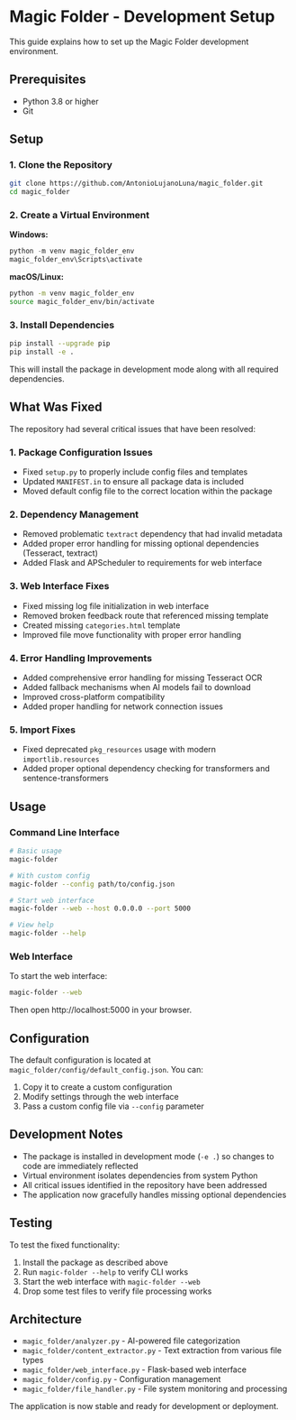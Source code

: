 # Magic Folder - Development Setup

This guide explains how to set up the Magic Folder development environment.

## Prerequisites

- Python 3.8 or higher
- Git

## Setup

### 1. Clone the Repository

```bash
git clone https://github.com/AntonioLujanoLuna/magic_folder.git
cd magic_folder
```

### 2. Create a Virtual Environment

**Windows:**
```powershell
python -m venv magic_folder_env
magic_folder_env\Scripts\activate
```

**macOS/Linux:**
```bash
python -m venv magic_folder_env
source magic_folder_env/bin/activate
```

### 3. Install Dependencies

```bash
pip install --upgrade pip
pip install -e .
```

This will install the package in development mode along with all required dependencies.

## What Was Fixed

The repository had several critical issues that have been resolved:

### 1. **Package Configuration Issues**
- Fixed `setup.py` to properly include config files and templates
- Updated `MANIFEST.in` to ensure all package data is included
- Moved default config file to the correct location within the package

### 2. **Dependency Management**
- Removed problematic `textract` dependency that had invalid metadata
- Added proper error handling for missing optional dependencies (Tesseract, textract)
- Added Flask and APScheduler to requirements for web interface

### 3. **Web Interface Fixes**
- Fixed missing log file initialization in web interface
- Removed broken feedback route that referenced missing template
- Created missing `categories.html` template
- Improved file move functionality with proper error handling

### 4. **Error Handling Improvements**
- Added comprehensive error handling for missing Tesseract OCR
- Added fallback mechanisms when AI models fail to download
- Improved cross-platform compatibility
- Added proper handling for network connection issues

### 5. **Import Fixes**
- Fixed deprecated `pkg_resources` usage with modern `importlib.resources`
- Added proper optional dependency checking for transformers and sentence-transformers

## Usage

### Command Line Interface

```bash
# Basic usage
magic-folder

# With custom config
magic-folder --config path/to/config.json

# Start web interface
magic-folder --web --host 0.0.0.0 --port 5000

# View help
magic-folder --help
```

### Web Interface

To start the web interface:

```bash
magic-folder --web
```

Then open http://localhost:5000 in your browser.

## Configuration

The default configuration is located at `magic_folder/config/default_config.json`. You can:

1. Copy it to create a custom configuration
2. Modify settings through the web interface
3. Pass a custom config file via `--config` parameter

## Development Notes

- The package is installed in development mode (`-e .`) so changes to code are immediately reflected
- Virtual environment isolates dependencies from system Python
- All critical issues identified in the repository have been addressed
- The application now gracefully handles missing optional dependencies

## Testing

To test the fixed functionality:

1. Install the package as described above
2. Run `magic-folder --help` to verify CLI works
3. Start the web interface with `magic-folder --web`
4. Drop some test files to verify file processing works

## Architecture

- `magic_folder/analyzer.py` - AI-powered file categorization
- `magic_folder/content_extractor.py` - Text extraction from various file types
- `magic_folder/web_interface.py` - Flask-based web interface
- `magic_folder/config.py` - Configuration management
- `magic_folder/file_handler.py` - File system monitoring and processing

The application is now stable and ready for development or deployment. 